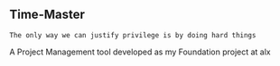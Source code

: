 ## Time-Master

`The only way we can justify privilege is by doing hard things`

A Project Management tool developed as my Foundation project at alx

